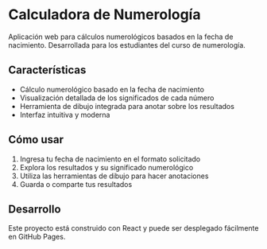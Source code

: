 # Calculadora de Numerología

Aplicación web para cálculos numerológicos basados en la fecha de nacimiento. Desarrollada para los estudiantes del curso de numerología.

## Características

- Cálculo numerológico basado en la fecha de nacimiento
- Visualización detallada de los significados de cada número
- Herramienta de dibujo integrada para anotar sobre los resultados
- Interfaz intuitiva y moderna

## Cómo usar

1. Ingresa tu fecha de nacimiento en el formato solicitado
2. Explora los resultados y su significado numerológico
3. Utiliza las herramientas de dibujo para hacer anotaciones
4. Guarda o comparte tus resultados

## Desarrollo

Este proyecto está construido con React y puede ser desplegado fácilmente en GitHub Pages.

